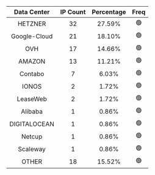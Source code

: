 | Data Center | IP Count | Percentage | Freq |
|:------------:|:--------:|:-----------:|:-----:|
| HETZNER | 32 | 27.59% | 🟢 |
| Google-Cloud | 21 | 18.10% | 🟢 |
| OVH | 17 | 14.66% | 🟢 |
| AMAZON | 13 | 11.21% | 🟢 |
| Contabo | 7 | 6.03% | 🟢 |
| IONOS | 2 | 1.72% | 🟢 |
| LeaseWeb | 2 | 1.72% | 🟢 |
| Alibaba | 1 | 0.86% | 🟢 |
| DIGITALOCEAN | 1 | 0.86% | 🟢 |
| Netcup | 1 | 0.86% | 🟢 |
| Scaleway | 1 | 0.86% | 🟢 |
| OTHER | 18 | 15.52% | 🟢 |